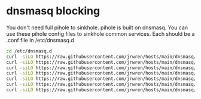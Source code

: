 # dnsmasq blocking

You don't need full pihole to sinkhole. pihole is built on dnsmasq. You can use these pihole config files to sinkhole common services. Each should be a .conf file in /etc/dnsmasq.d

```sh
cd /etc/dnsmasq.d
curl -siLO https://raw.githubusercontent.com/jrwren/hosts/main/dnsmasq/facebook.conf
curl -siLO https://raw.githubusercontent.com/jrwren/hosts/main/dnsmasq/ebay.conf
curl -siLO https://raw.githubusercontent.com/jrwren/hosts/main/dnsmasq/netflix.conf
curl -siLO https://raw.githubusercontent.com/jrwren/hosts/main/dnsmasq/snapchatads.conf
curl -siLO https://raw.githubusercontent.com/jrwren/hosts/main/dnsmasq/tiktok.conf
curl -siLO https://raw.githubusercontent.com/jrwren/hosts/main/dnsmasq/topporn.conf
curl -siLO https://raw.githubusercontent.com/jrwren/hosts/main/dnsmasq/vizio.conf
```